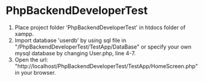 # PhpBackendDeveloperTest
1. Place project folder 'PhpBackendDeveloperTest' in htdocs folder of xampp.
2. Import database 'userdb' by using sql file in "/PhpBackendDeveloperTest/TestApp/DataBase" 
or specify your own mysql database by changing User.php, line 4-7.
3. Open the url: "http://localhost/PhpBackendDeveloperTest/TestApp/HomeScreen.php" in your browser.
